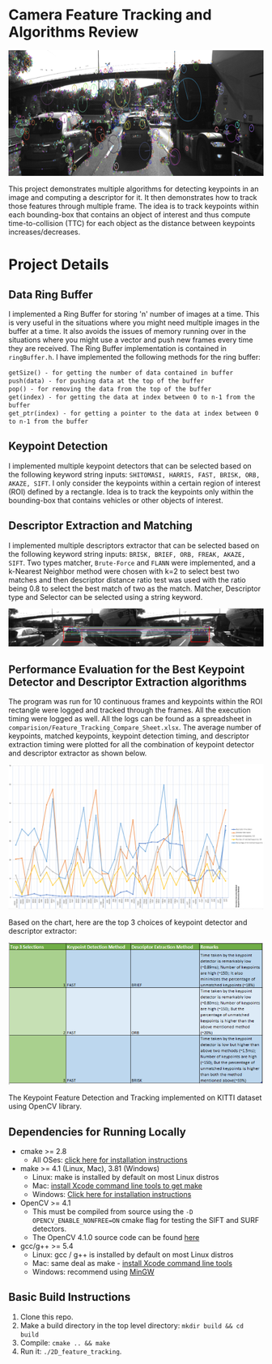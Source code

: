 # Camera Feature Tracking and Algorithms Review

<img src="images/keypoints.png" width="820" height="248" />

This project demonstrates multiple algorithms for detecting keypoints in an image and computing a descriptor for it. It then demonstrates how to track those features through multiple frame. The idea is to track keypoints within each bounding-box that contains an object of interest and thus compute time-to-collision (TTC) for each object as the distance between keypoints increases/decreases. 

# Project Details

## Data Ring Buffer  
I implemented a Ring Buffer for storing 'n' number of images at a time. This is very useful in the situations where you might need multiple images in the buffer at a time. It also avoids the issues of memory running over in the situations where you might use a vector and push new frames every time they are received. The Ring Buffer implementation is contained in ```ringBuffer.h```. I have implemented the following methods for the ring buffer:
 
 ```
 getSize() - for getting the number of data contained in buffer    
 push(data) - for pushing data at the top of the buffer   
 pop() - for removing the data from the top of the buffer   
 get(index) - for getting the data at index between 0 to n-1 from the buffer   
 get_ptr(index) - for getting a pointer to the data at index between 0 to n-1 from the buffer
 ```

## Keypoint Detection   
I implemented multiple keypoint detectors that can be selected based on the following keyword string inputs: ```SHITOMASI, HARRIS, FAST, BRISK, ORB, AKAZE, SIFT```. I only consider the keypoints within a certain region of interest (ROI) defined by a rectangle. Idea is to track the keypoints only within the bounding-box that contains vehicles or other objects of interest.  

## Descriptor Extraction and Matching   
I implemented multiple descriptors extractor that can be selected based on the following keyword string inputs: ```BRISK, BRIEF, ORB, FREAK, AKAZE, SIFT```. Two types matcher, ```Brute-Force``` and ```FLANN``` were implemented, and a k-Nearest Neighbor method were chosen with k=2 to select best two matches and then descriptor distance ratio test was used with the ratio being 0.8 to select the best match of two as the match. Matcher, Descriptor type and Selector can be selected using a string keyword.     

![](./images/matching_points.png)

## Performance Evaluation for the Best Keypoint Detector and Descriptor Extraction algorithms  
The program was run for 10 continuous frames and keypoints within the ROI rectangle were logged and tracked through the frames. All the execution timing were logged as well. All the logs can be found as a spreadsheet in ```comparision/Feature_Tracking_Compare_Sheet.xlsx```. The average number of keypoints, matched keypoints, keypoint detection timing, and descriptor extraction timing were plotted for all the combination of keypoint detector and descriptor extractor as shown below.

![](./comparision/algorithms_comparision_chart.png)  

Based on the chart, here are the top 3 choices of keypoint detector and descriptor extractor:  

![](./comparision/top3_algorithm_conclusion.png) 

The Keypoint Feature Detection and Tracking implemented on KITTI dataset using OpenCV library.

## Dependencies for Running Locally
* cmake >= 2.8
  * All OSes: [click here for installation instructions](https://cmake.org/install/)
* make >= 4.1 (Linux, Mac), 3.81 (Windows)
  * Linux: make is installed by default on most Linux distros
  * Mac: [install Xcode command line tools to get make](https://developer.apple.com/xcode/features/)
  * Windows: [Click here for installation instructions](http://gnuwin32.sourceforge.net/packages/make.htm)
* OpenCV >= 4.1
  * This must be compiled from source using the `-D OPENCV_ENABLE_NONFREE=ON` cmake flag for testing the SIFT and SURF detectors.
  * The OpenCV 4.1.0 source code can be found [here](https://github.com/opencv/opencv/tree/4.1.0)
* gcc/g++ >= 5.4
  * Linux: gcc / g++ is installed by default on most Linux distros
  * Mac: same deal as make - [install Xcode command line tools](https://developer.apple.com/xcode/features/)
  * Windows: recommend using [MinGW](http://www.mingw.org/)

## Basic Build Instructions

1. Clone this repo.
2. Make a build directory in the top level directory: `mkdir build && cd build`
3. Compile: `cmake .. && make`
4. Run it: `./2D_feature_tracking`.